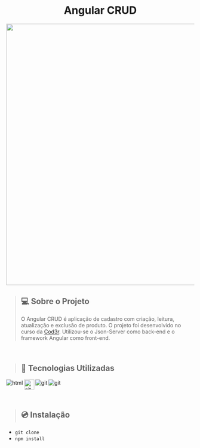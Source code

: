<h1 align="center">Angular CRUD</h1>

<p align="center">
<img src="https://i.imgur.com/YfFeNld.png" width="700" />
</p>

> ## 💻 Sobre o Projeto
> O Angular CRUD é aplicação de cadastro com criação, leitura, atualização e exclusão de produto. O projeto foi desenvolvido no curso da [Cod3r](https://www.cod3r.com.br/). Utilizou-se o Json-Server como back-end e o framework Angular como front-end.

<br>

> ## 🚀 Tecnologias Utilizadas

<p>
   <img align="left" alt="html" src="https://img.shields.io/badge/HTML5-F24F00?style=for-the-badge&logo=html5&logoColor=white" />
   <img align="left" align="left" alt="git" src="https://img.shields.io/badge/css3-CC6699?style=for-the-badge&logo=css3&logoColor=white" height="27"/> 
   <img align="left" align="left" alt="git" src="https://img.shields.io/badge/Angular-DD0031?style=for-the-badge&logo=angular&logoColor=white" />
   <img align="left" align="left" alt="git" src="https://img.shields.io/badge/TypeScript-007ACC?style=for-the-badge&logo=typescript&logoColor=white" />
</p>  

<br>
<br>
<br>

> ## 💿 Instalação
 * `git clone`
 * `npm install`
 
